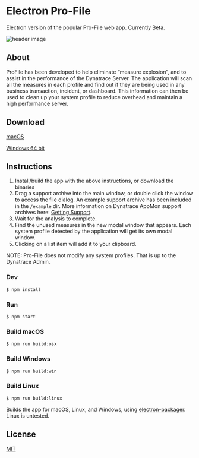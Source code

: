 # Electron Pro-File 

Electron version of the popular Pro-File web app. Currently Beta.

![header image](https://raw.githubusercontent.com/areknow/electron-profile/master/git-header.jpg)


## About

ProFile has been developed to help eliminate “measure explosion”, and to assist in the performance of the Dynatrace Server. The application will scan all the measures in each profile and find out if they are being used in any business transaction, incident, or dashboard. This information can then be used to clean up your system profile to reduce overhead and maintain a high performance server.


## Download
[macOS](http://pro-file.site/dist/Pro-File.dmg)

[Windows 64 bit](http://pro-file.site/dist/Pro-File-win32-x64.zip)


## Instructions
1. Install/build the app with the above instructions, or download the binaries 
2. Drag a support archive into the main window, or double click the window to access the file dialog. An example support archive has been included in the ```/example``` dir. More information on Dynatrace AppMon support archives here: [Getting Support](https://community.dynatrace.com/community/display/DOCDT63/Getting+Support).
3. Wait for the analysis to complete.
4. Find the unused measures in the new modal window that appears. Each system profile detected by the application will get its own modal window.
5. Clicking on a list item will add it to your clipboard. 

NOTE: Pro-File does not modify any system profiles. That is up to the Dynatrace Admin.


### Dev

```
$ npm install
```

### Run

```
$ npm start
```

### Build macOS

```
$ npm run build:osx
```

### Build Windows

```
$ npm run build:win
```

### Build Linux

```
$ npm run build:linux
```

Builds the app for macOS, Linux, and Windows, using [electron-packager](https://github.com/electron-userland/electron-packager). Linux is untested.


## License

[MIT](https://github.com/areknow/electron-profile/blob/master/license)
